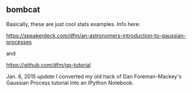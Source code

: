 bombcat
---

Basically, these are just cool stats examples.
Info here:

https://speakerdeck.com/dfm/an-astronomers-introduction-to-gaussian-processes

and

https://github.com/dfm/gp-tutorial


Jan. 6, 2015 *update*
I converted my old hack of Dan Foreman-Mackey's Gaussian Process tutorial into an IPython Notebook.

